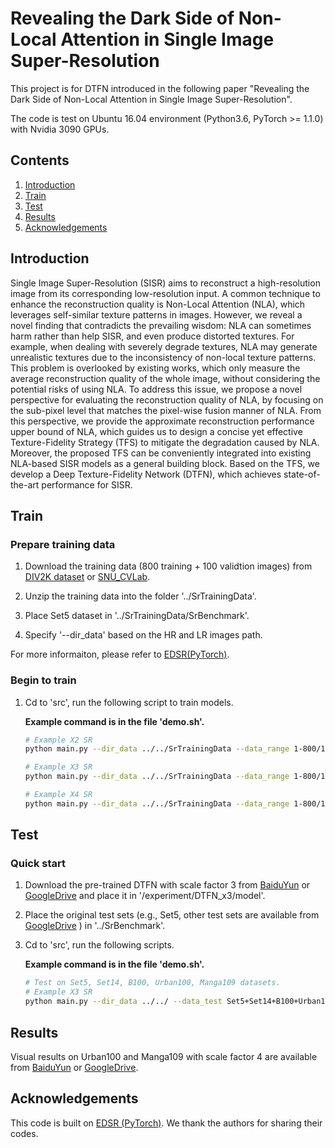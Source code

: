 # Revealing the Dark Side of Non-Local Attention in Single Image Super-Resolution
This project is for DTFN introduced in the following paper "Revealing the Dark Side of Non-Local Attention in Single Image Super-Resolution".

The code is test on Ubuntu 16.04 environment (Python3.6, PyTorch >= 1.1.0) with Nvidia 3090 GPUs. 
## Contents
1. [Introduction](#introduction)
2. [Train](#train)
3. [Test](#test)
4. [Results](#results)
5. [Acknowledgements](#acknowledgements)

## Introduction

Single Image Super-Resolution (SISR) aims to reconstruct a high-resolution image from its corresponding low-resolution input. A common technique to enhance the reconstruction quality is Non-Local Attention (NLA), which leverages self-similar texture patterns in images. However, we reveal a novel finding that contradicts the prevailing wisdom: NLA can sometimes harm rather than help SISR, and even produce distorted textures. For example, when dealing with severely degrade textures, NLA may generate unrealistic textures due to the inconsistency of non-local texture patterns. This problem is overlooked by existing works, which only measure the average reconstruction quality of the whole image, without considering the potential risks of using NLA. To address this issue, we propose a novel perspective for evaluating the reconstruction quality of NLA, by focusing on the sub-pixel level that matches the pixel-wise fusion manner of NLA. From this perspective, we provide the approximate reconstruction performance upper bound of NLA, which guides us to design a concise yet effective Texture-Fidelity Strategy (TFS) to mitigate the degradation caused by NLA. Moreover, the proposed TFS can be conveniently integrated into existing NLA-based SISR models as a general building block. Based on the TFS, we develop a Deep Texture-Fidelity Network (DTFN), which achieves state-of-the-art performance for SISR.

## Train
### Prepare training data 

1. Download the training data (800 training + 100 validtion images) from [DIV2K dataset](https://data.vision.ee.ethz.ch/cvl/DIV2K/) or [SNU_CVLab](https://cv.snu.ac.kr/research/EDSR/DIV2K.tar).

2. Unzip the training data into the folder '../SrTrainingData'.

3. Place Set5 dataset in '../SrTrainingData/SrBenchmark'.
   
4. Specify '--dir_data' based on the HR and LR images path. 

For more informaiton, please refer to [EDSR(PyTorch)](https://github.com/thstkdgus35/EDSR-PyTorch).

### Begin to train

1. Cd to 'src', run the following script to train models.

    **Example command is in the file 'demo.sh'.**

    ```bash
    # Example X2 SR
    python main.py --dir_data ../../SrTrainingData --data_range 1-800/1-5 --n_GPUs 2 --rgb_range 1 --chunk_size 128 --n_hashes 3 --save_models --lr 1e-4 --decay 300-600-900-1200 --epochs 1500 --chop --save_results --data_test Set5 --n_resgroups 10 --n_resblocks 4 --n_feats 256 --reduction 4 --res_scale 0.1 --batch_size 16 --model DTFN --scale 2 --patch_size 96 --save DTFN_x2 --data_train DIV2K

    # Example X3 SR
    python main.py --dir_data ../../SrTrainingData --data_range 1-800/1-5 --n_GPUs 2 --rgb_range 1 --chunk_size 128 --n_hashes 3 --save_models --lr 1e-4 --decay 50-100-150-200 --epochs 200 --chop --save_results --data_test Set5 --n_resgroups 10 --n_resblocks 4 --n_feats 256 --reduction 4 --res_scale 0.1 --batch_size 16 --pre_train ../experiment/DTFN_x2/model/DTFN_x2.pt --model DTFN --scale 3 --patch_size 144 --save DTFN_x3 --data_train DIV2K 

    # Example X4 SR
    python main.py --dir_data ../../SrTrainingData --data_range 1-800/1-5 --n_GPUs 2 --rgb_range 1 --chunk_size 128 --n_hashes 3 --save_models --lr 1e-4 --decay 50-100-150-200 --epochs 200 --chop --save_results --data_test Set5 --n_resgroups 10 --n_resblocks 4 --n_feats 256 --reduction 4 --res_scale 0.1 --batch_size 16 --pre_train ../experiment/DTFN_x2/model/DTFN_x2.pt --model DTFN --scale 4 --patch_size 192 --save DTFN_x4 --data_train DIV2K 
    ```

## Test
### Quick start
1. Download the pre-trained DTFN with scale factor 3 from [BaiduYun](https://pan.baidu.com/s/1CB876XTZuD4qqtM706nOEA?pwd=9s8h) or [GoogleDrive](https://drive.google.com/file/d/1sZLrWuzTi1U28HwNXdXUr6SJzzoKGzMV/view?usp=sharing) and place it in '/experiment/DTFN_x3/model'.
2. Place the original test sets (e.g., Set5, other test sets are available from [GoogleDrive](https://drive.google.com/drive/folders/1xyiuTr6ga6ni-yfTP7kyPHRmfBakWovo) ) in '../SrBenchmark'.
3. Cd to 'src', run the following scripts.

    **Example command is in the file 'demo.sh'.**

    ```bash
    # Test on Set5, Set14, B100, Urban100, Manga109 datasets.
    # Example X3 SR
    python main.py --dir_data ../../ --data_test Set5+Set14+B100+Urban100+Manga109 --n_GPUs 2 --rgb_range 1 --save_models --save_results --n_resgroups 10 --n_resblocks 4 --n_feats 256 --res_scale 0.1 --model DTFN --pre_train ../experiment/DTFN_x3/model/DTFN_x3.pt --save Temp --data_range 1-800/1-5 --scale 3 --test_only --reduction 4 --chunk_size 128 --n_hashes 4 --chop
    ```

## Results
Visual results on Urban100 and Manga109 with scale factor 4 are available from [BaiduYun](https://pan.baidu.com/s/1ssfR3NWm-CwrRvWc9B8Cdw?pwd=f07o) or [GoogleDrive](https://drive.google.com/file/d/1aXt4Y2h9JrNldSW0lMgaj9-A8LI0ihJd/view?usp=sharing).

## Acknowledgements
This code is built on [EDSR (PyTorch)](https://github.com/thstkdgus35/EDSR-PyTorch). We thank the authors for sharing their codes.